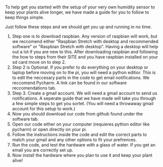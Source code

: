 To help get you started with the setup of your very own humidity sensor to keep your plants alive longer, we have made a guide for you to follow to keep things simple.

Just follow these steps and we should get you up and running in no time.

1. Step one is to download raspbian. Any version of raspbian will work, but we reccomend either "Raspbian Stretch with desktop and recommended software" or "Raspbian Stretch with desktop". Having a desktop will help out a lot if you are new to this.
After downloading raspbian and following the how to steps from their SITE and you have raspbian installed on your sd card move on to step 2. 
2. Step 2 is Optional. If you prefer to do everything on your desktop or laptop before moving on to the pi, you will need a python editior. This is to edit the neccesary parts in the code to get email notifications. We reccomend Pycharm. A link can be found in our software reccomendations tab.
3. Step 3. Create a gmail account. We will need a gmail account to send us notifications. A seperate guide that we have made will take you through a few simple steps to get you sortet. (You will need a throwaway gmail account for this setup to work.) 
4. Now you should download our code from github found under the software tab.
5. Open our code either on your computer (requieres python editor like pycharm) or open directly on your pi.
6. Follow the instructions inside the code and edit the correct parts to match your gmail and any other options to fit your prefrences.
7. Run the code, and test the hardware with a glass of water. If you get an email you are correctly set up.
8. Now install the hardware where you plan to use it and keep your plant alive!
